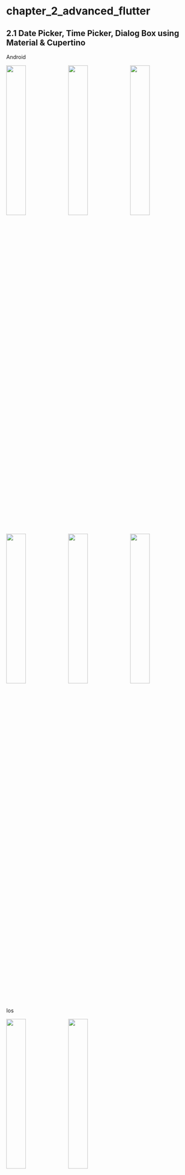 # chapter_2_advanced_flutter

## 2.1 Date Picker, Time Picker, Dialog Box using Material & Cupertino

Android

<img src="https://github.com/Jaydeepsharma93/chapter_2_advanced_flutter/assets/143181361/fe825f1d-d75e-4d9a-a9d0-7803a95e9b09" width = 32%>
<img src="https://github.com/Jaydeepsharma93/chapter_2_advanced_flutter/assets/143181361/6cd23da8-4c09-487c-9cf2-df9e33116ad7" width = 32%>
<img src="https://github.com/Jaydeepsharma93/chapter_2_advanced_flutter/assets/143181361/e12669a3-b008-4b09-b38c-346f0bcc46e5" width = 32%>
<img src="https://github.com/Jaydeepsharma93/chapter_2_advanced_flutter/assets/143181361/d6a76fc6-7460-4264-a173-2c0f836edce8" width = 32%>
<img src="https://github.com/Jaydeepsharma93/chapter_2_advanced_flutter/assets/143181361/c6dc954f-77d6-48e7-ad4a-e54dc6e705a2" width = 32%>
<img src="https://github.com/Jaydeepsharma93/chapter_2_advanced_flutter/assets/143181361/39f2d054-8180-4710-ad89-a19bd95f0510" width = 32%>

Ios 


<img src="https://github.com/Jaydeepsharma93/chapter_2_advanced_flutter/assets/143181361/1e1e211a-9c0a-4b29-9c33-3a01bc21a537" width = 32%>
<img src="https://github.com/Jaydeepsharma93/chapter_2_advanced_flutter/assets/143181361/025b3147-90bd-4d41-85ce-2d0ba108b8fb" width = 32%>


## Date Picker:

  * A user interface element that allows users to choose a date.
  * It typically displays a calendar grid where users can tap on a specific day to select it.
  * Date pickers are commonly found in apps for booking appointments, scheduling events, or filtering data based on dates.

## Time Picker:
  * A temporary window that appears on top of the main app screen.
  * It often contains important information, requires user input, or presents a confirmation message.
  * Dialog boxes can have buttons for users to respond to the prompt, such as "OK," "Cancel," or other choices.
    
## Date Picker Cupertino (iOS):
  * A specific type of date picker designed to match the look and feel of Apple's iOS platform.
  * It offers a sleek, minimalist design with a calendar grid for selecting dates.
  * This is used by developers building apps specifically for iOS devices.
## Time Picker Cupertino (iOS):
 * Similar to the date picker, this is a time picker designed for iOS that follows the Cupertino (iOS) design language.
 * It might use rotary dials or a list for selecting hours and minutes.
 * This component is used in conjunction with the Cupertino date picker or independently for time selection within iOS apps.

## Action Sheet:
 * Another type of temporary window that appears from the bottom of the screen.
 * It typically displays a list of options for users to choose from.
 * Action sheets are often used for quick actions or providing alternative choices related to the current context in the app.


# 2.2 Cupertino Widgets
<img src="https://github.com/Jaydeepsharma93/chapter_2_advanced_flutter/assets/143181361/e07795eb-e751-4fe3-bbbe-bdbeb19e7593" width = 32%>
<img src="https://github.com/Jaydeepsharma93/chapter_2_advanced_flutter/assets/143181361/cbbbc641-31d7-49ea-b972-d348be84bcf8" width = 32%>
<img src="https://github.com/Jaydeepsharma93/chapter_2_advanced_flutter/assets/143181361/25224d8f-717b-488d-bc3e-8635c90812e7" width = 32%>
<img src="https://github.com/Jaydeepsharma93/chapter_2_advanced_flutter/assets/143181361/7efad15f-8c19-4c4c-a8fa-b1011aa3d424" width = 32%>
<img src="https://github.com/Jaydeepsharma93/chapter_2_advanced_flutter/assets/143181361/4e6fee08-5899-49f8-a50d-b2e8542dea74" width = 32%>
<dev><video src="https://github.com/Jaydeepsharma93/chapter_2_advanced_flutter/assets/143181361/35ce83bf-ee5f-4ab7-a355-e90e9b9eceb9" width = 32%></dev>

## What is the Platform Class in Flutter?
The Platform class, part of the dart:io library, is a utility that provides information about the environment in which your Flutter application is running. This includes details like:
  * Operating system (Android, iOS, macOS, Linux, Windows, Web)
  * Operating system version
  * Architecture (e.g., 32-bit, 64-bit)
  * Locale
  * Hostname
  * Number of processors

## Example of Using the Platform Class
Here's a code snippet demonstrating how to check the platform and display a message accordingly:

```dart
import 'package:flutter/material.dart';
import 'dart:io';

void main() {
  runApp(MyApp());
}

class MyApp extends StatelessWidget {
  @override
  Widget build(BuildContext context) {
    String message;
    if (Platform.isAndroid) {
      message = 'Running on Android!';
    } else if (Platform.isIOS) {
      message = 'Running on iOS!';
    } else {
      message = 'Running on a different platform.';
    }

    return MaterialApp(
      home: Scaffold(
        appBar: AppBar(
          title: Text('Platform Example'),
        ),
        body: Center(
          child: Text(message),
        ),
      ),
    );
  }
}
```

Let's break down the code:

1. We import the dart:io library to gain access to the Platform class.
2. We define a message variable that will store the text to be shown based on the platform.
3. We employ Platform.isAndroid and Platform.isIOS to identify the current platform.
4. We set the message variable depending on the platform.
5. We construct the Flutter app using MaterialApp and display the message within the Center widget.

# 2.3 CupertinoSliverNavigationBar  & CupertinoListTile

<img src="https://github.com/Jaydeepsharma93/chapter_2_advanced_flutter/assets/143181361/b09caa2d-350f-448c-88f2-524dc97a64b0" width = 32%>
<img src="https://github.com/Jaydeepsharma93/chapter_2_advanced_flutter/assets/143181361/b708bd1c-fc25-4de0-a16b-a8e70b0396b1" width = 32%>
<img src="https://github.com/Jaydeepsharma93/chapter_2_advanced_flutter/assets/143181361/f9355485-82f0-471a-a66b-ce4fa9f1cba4" width = 32%>
<dev><video src="https://github.com/Jaydeepsharma93/chapter_2_advanced_flutter/assets/143181361/9568c3f3-7998-4d4a-9b1a-9cb75c1f8451" width = 32%></dev>


# 2.4 CupertinoTabBar, CupertinoSlider & CupertinoSlidingSegmentedControl

<img src="https://github.com/Jaydeepsharma93/chapter_2_advanced_flutter/assets/143181361/edcf816e-f26a-4867-b58e-5f1fc6118088" width = 32%>
<img src="https://github.com/Jaydeepsharma93/chapter_2_advanced_flutter/assets/143181361/1e40238b-5dbf-4f15-848a-68c6581c888f" width = 32%>
<img src="" width = 32%>
<img src="" width = 32%>
<img src="" width = 32%>
<img src="" width = 32%>


